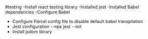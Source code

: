 #testing
-Install react testing library
-Installed jest
-Installed Babel dependencies
-Configure Babel
- Configure Parcel config file to disable default babel transpilation
- Jest configuration --npx jest --init
- Install jsdom library